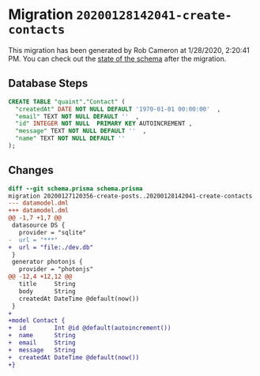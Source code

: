 # Migration `20200128142041-create-contacts`

This migration has been generated by Rob Cameron at 1/28/2020, 2:20:41 PM.
You can check out the [state of the schema](./schema.prisma) after the migration.

## Database Steps

```sql
CREATE TABLE "quaint"."Contact" (
  "createdAt" DATE NOT NULL DEFAULT '1970-01-01 00:00:00'  ,
  "email" TEXT NOT NULL DEFAULT ''  ,
  "id" INTEGER NOT NULL  PRIMARY KEY AUTOINCREMENT ,
  "message" TEXT NOT NULL DEFAULT ''  ,
  "name" TEXT NOT NULL DEFAULT ''  
);
```

## Changes

```diff
diff --git schema.prisma schema.prisma
migration 20200127120356-create-posts..20200128142041-create-contacts
--- datamodel.dml
+++ datamodel.dml
@@ -1,7 +1,7 @@
 datasource DS {
   provider = "sqlite"
-  url = "***"
+  url = "file:./dev.db"
 }
 generator photonjs {
   provider = "photonjs"
@@ -12,4 +12,12 @@
   title     String
   body      String
   createdAt DateTime @default(now())
 }
+
+model Contact {
+  id        Int @id @default(autoincrement())
+  name      String
+  email     String
+  message   String
+  createdAt DateTime @default(now())
+}
```


